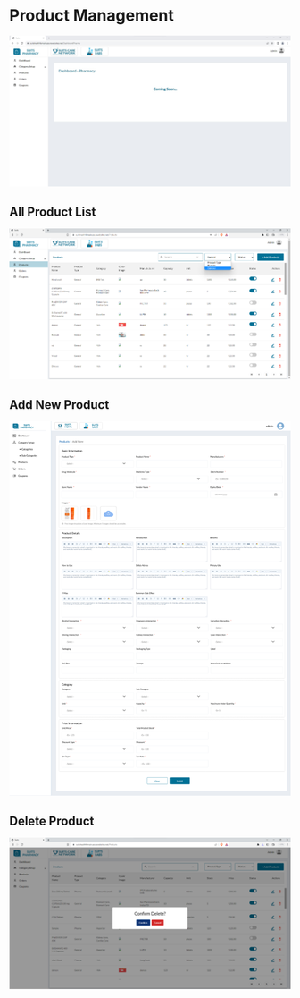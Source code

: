 # Product Management

![Logo](./images/pharma/ph_dashboard.jpg)

## All Product List

![Logo](./images/pharma/prod-list.png)

## Add New Product

![Logo](./images/pharma/prod-add.png)

## Delete Product

![Logo](./images/pharma/prod-dlt.png)
